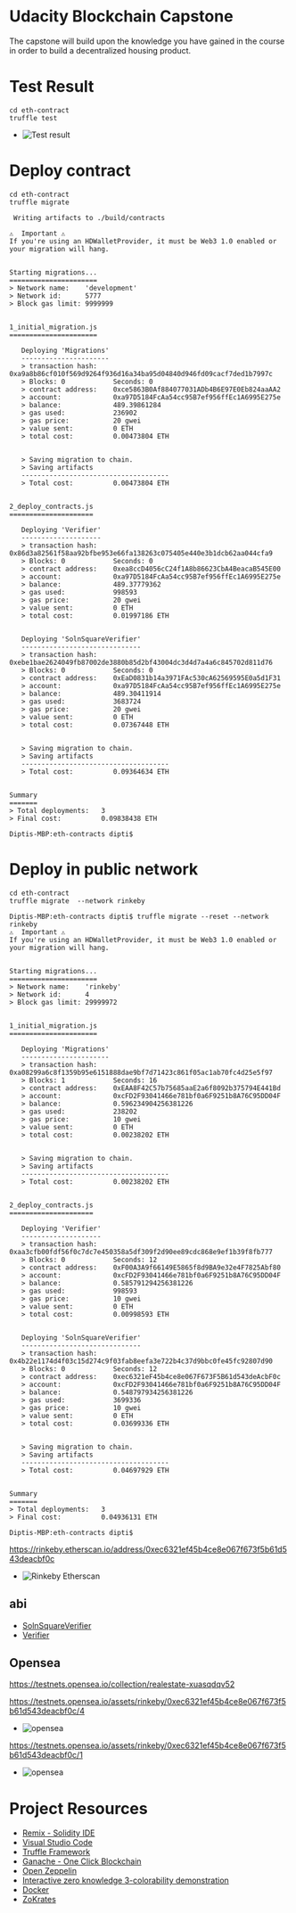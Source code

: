 # Udacity Blockchain Capstone

The capstone will build upon the knowledge you have gained in the course in order to build a decentralized housing product.

# Test Result

```
cd eth-contract
truffle test
```

- ![Test result](Images/truffle%20test.png)

# Deploy contract

```
cd eth-contract
truffle migrate
```

```
 Writing artifacts to ./build/contracts

⚠️  Important ⚠️
If you're using an HDWalletProvider, it must be Web3 1.0 enabled or your migration will hang.


Starting migrations...
======================
> Network name:    'development'
> Network id:      5777
> Block gas limit: 9999999


1_initial_migration.js
======================

   Deploying 'Migrations'
   ----------------------
   > transaction hash:    0xa9a8b86cf010f569d9264f936d16a34ba95d04840d946fd09cacf7ded1b7997c
   > Blocks: 0            Seconds: 0
   > contract address:    0xce5863B0Af884077031ADb4B6E97E0Eb824aaAA2
   > account:             0xa97D5184FcAa54cc95B7ef956ffEc1A6995E275e
   > balance:             489.39861284
   > gas used:            236902
   > gas price:           20 gwei
   > value sent:          0 ETH
   > total cost:          0.00473804 ETH


   > Saving migration to chain.
   > Saving artifacts
   -------------------------------------
   > Total cost:          0.00473804 ETH


2_deploy_contracts.js
=====================

   Deploying 'Verifier'
   --------------------
   > transaction hash:    0x86d3a82561f58aa92bfbe953e66fa138263c075405e440e3b1dcb62aa044cfa9
   > Blocks: 0            Seconds: 0
   > contract address:    0xea8ccD4056cC24f1A8b86623CbA4BeacaB545E00
   > account:             0xa97D5184FcAa54cc95B7ef956ffEc1A6995E275e
   > balance:             489.37779362
   > gas used:            998593
   > gas price:           20 gwei
   > value sent:          0 ETH
   > total cost:          0.01997186 ETH


   Deploying 'SolnSquareVerifier'
   ------------------------------
   > transaction hash:    0xebe1bae2624049fb87002de3880b85d2bf43004dc3d4d7a4a6c845702d811d76
   > Blocks: 0            Seconds: 0
   > contract address:    0xEaD0831b14a3971FAc530cA62569595E0a5d1F31
   > account:             0xa97D5184FcAa54cc95B7ef956ffEc1A6995E275e
   > balance:             489.30411914
   > gas used:            3683724
   > gas price:           20 gwei
   > value sent:          0 ETH
   > total cost:          0.07367448 ETH


   > Saving migration to chain.
   > Saving artifacts
   -------------------------------------
   > Total cost:          0.09364634 ETH


Summary
=======
> Total deployments:   3
> Final cost:          0.09838438 ETH

Diptis-MBP:eth-contracts dipti$
```

# Deploy in public network

```
cd eth-contract
truffle migrate  --network rinkeby
```

```
Diptis-MBP:eth-contracts dipti$ truffle migrate --reset --network rinkeby
⚠️  Important ⚠️
If you're using an HDWalletProvider, it must be Web3 1.0 enabled or your migration will hang.


Starting migrations...
======================
> Network name:    'rinkeby'
> Network id:      4
> Block gas limit: 29999972


1_initial_migration.js
======================

   Deploying 'Migrations'
   ----------------------
   > transaction hash:    0xa08299a6c8f1359b95e6151888dae9bf7d71423c861f05ac1ab70fc4d25e5f97
   > Blocks: 1            Seconds: 16
   > contract address:    0xEAA8F42C57b75685aaE2a6f8092b375794E441Bd
   > account:             0xcFD2F93041466e781bf0a6F9251b8A76C95DD04F
   > balance:             0.596234904256381226
   > gas used:            238202
   > gas price:           10 gwei
   > value sent:          0 ETH
   > total cost:          0.00238202 ETH


   > Saving migration to chain.
   > Saving artifacts
   -------------------------------------
   > Total cost:          0.00238202 ETH


2_deploy_contracts.js
=====================

   Deploying 'Verifier'
   --------------------
   > transaction hash:    0xaa3cfb00fdf56f0c7dc7e450358a5df309f2d90ee89cdc868e9ef1b39f8fb777
   > Blocks: 0            Seconds: 12
   > contract address:    0xF00A3A9f66149E5865f8d9BA9e32e4F7825Abf80
   > account:             0xcFD2F93041466e781bf0a6F9251b8A76C95DD04F
   > balance:             0.585791294256381226
   > gas used:            998593
   > gas price:           10 gwei
   > value sent:          0 ETH
   > total cost:          0.00998593 ETH


   Deploying 'SolnSquareVerifier'
   ------------------------------
   > transaction hash:    0x4b22e1174d4f03c15d274c9f03fab8eefa3e722b4c37d9bbc0fe45fc92807d90
   > Blocks: 0            Seconds: 12
   > contract address:    0xec6321eF45b4ce8e067F673F5B61d543deAcbF0c
   > account:             0xcFD2F93041466e781bf0a6F9251b8A76C95DD04F
   > balance:             0.548797934256381226
   > gas used:            3699336
   > gas price:           10 gwei
   > value sent:          0 ETH
   > total cost:          0.03699336 ETH


   > Saving migration to chain.
   > Saving artifacts
   -------------------------------------
   > Total cost:          0.04697929 ETH


Summary
=======
> Total deployments:   3
> Final cost:          0.04936131 ETH

Diptis-MBP:eth-contracts dipti$

```

https://rinkeby.etherscan.io/address/0xec6321ef45b4ce8e067f673f5b61d543deacbf0c

- ![Rinkeby Etherscan](Images/etherscan.png)

## abi

- [SolnSquareVerifier](eth-contracts/build/contracts/SolnSquareVerifier.json)
- [Verifier](eth-contracts/build/contracts/Verifier.json)

## Opensea

https://testnets.opensea.io/collection/realestate-xuasqdqv52

https://testnets.opensea.io/assets/rinkeby/0xec6321ef45b4ce8e067f673f5b61d543deacbf0c/4

- ![opensea](Images/testnetsopensea4.png)

https://testnets.opensea.io/assets/rinkeby/0xec6321ef45b4ce8e067f673f5b61d543deacbf0c/1

- ![opensea](Images/testnetsopensea2.png)

# Project Resources

- [Remix - Solidity IDE](https://remix.ethereum.org/)
- [Visual Studio Code](https://code.visualstudio.com/)
- [Truffle Framework](https://truffleframework.com/)
- [Ganache - One Click Blockchain](https://truffleframework.com/ganache)
- [Open Zeppelin ](https://openzeppelin.org/)
- [Interactive zero knowledge 3-colorability demonstration](http://web.mit.edu/~ezyang/Public/graph/svg.html)
- [Docker](https://docs.docker.com/install/)
- [ZoKrates](https://github.com/Zokrates/ZoKrates)
